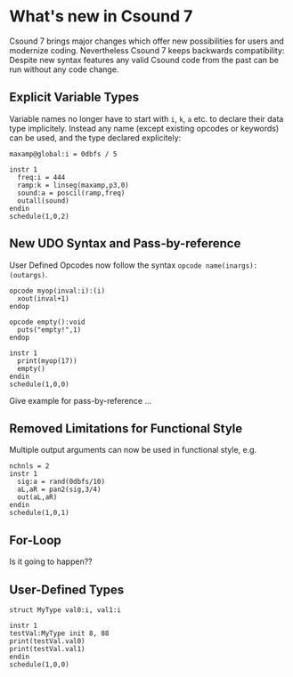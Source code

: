 # What's new in Csound 7

Csound 7 brings major changes which offer new possibilities for users and modernize coding. Nevertheless Csound 7 keeps backwards compatibility: Despite new syntax features any valid Csound code from the past can be run without any code change.

## Explicit Variable Types

Variable names no longer have to start with `i`, `k`, `a` etc. to declare their data type implicitely. Instead any name (except existing opcodes or keywords) can be used, and the type declared explicitely:

```csound-orc title="Explicit Varaible Types" linenums="1"
maxamp@global:i = 0dbfs / 5

instr 1
  freq:i = 444
  ramp:k = linseg(maxamp,p3,0)
  sound:a = poscil(ramp,freq)
  outall(sound)
endin
schedule(1,0,2)
```

## New UDO Syntax and Pass-by-reference

User Defined Opcodes now follow the syntax `opcode name(inargs):(outargs)`. 

```csound-orc
opcode myop(inval:i):(i)
  xout(inval+1)
endop

opcode empty():void
  puts("empty!",1)
endop

instr 1
  print(myop(17))
  empty()
endin
schedule(1,0,0)
```

Give example for pass-by-reference ...

## Removed Limitations for Functional Style

Multiple output arguments can now be used in functional style, e.g.

```csound-orc
nchnls = 2
instr 1
  sig:a = rand(0dbfs/10)
  aL,aR = pan2(sig,3/4)
  out(aL,aR)
endin
schedule(1,0,1)
```

## For-Loop

Is it going to happen??

## User-Defined Types

```csound-orc
struct MyType val0:i, val1:i

instr 1
testVal:MyType init 8, 88
print(testVal.val0)
print(testVal.val1)
endin
schedule(1,0,0)
```
